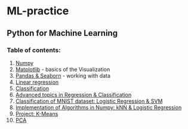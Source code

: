 # ML-practice

## Python for Machine Learning

### Table of contents:

1. [Numpy](numpy.ipynb)
2. [Matplotlib](matplotlib.ipynb) - basics of the Visualization
3. [Pandas & Seaborn](pandas_seaborn.ipynb) - working with data
4. [Linear regression](regression.ipynb)
5. [Classification](classification.ipynb)
6. [Advanced topics in Regression & Classification](advanced_topics.ipynb)
7. [Classification of MNIST dataset: Logistic Regression & SVM](classification_algo.ipynb)
8. [Implementation of Algorithms in Numpy: kNN & Logistic Regression](algo_implementations.ipynb)
9. [Project: K-Means](kmeans_not_imeplemented.ipynb)
10. [PCA](PCA.ipynb)
